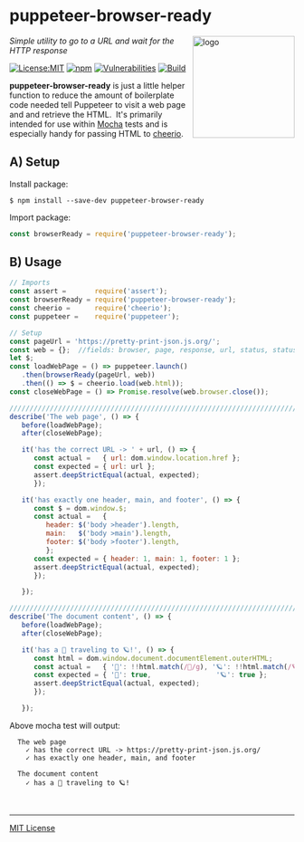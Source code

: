 # puppeteer-browser-ready
<img src=https://centerkey.com/graphics/center-key-logo.svg align=right width=180 alt=logo>

_Simple utility to go to a URL and wait for the HTTP response_

[![License:MIT](https://img.shields.io/badge/License-MIT-blue.svg)](https://github.com/center-key/puppeteer-browser-ready/blob/master/LICENSE.txt)
[![npm](https://img.shields.io/npm/v/puppeteer-browser-ready.svg)](https://www.npmjs.com/package/puppeteer-browser-ready)
[![Vulnerabilities](https://snyk.io/test/github/center-key/puppeteer-browser-ready/badge.svg)](https://snyk.io/test/github/center-key/puppeteer-browser-ready)
[![Build](https://travis-ci.org/center-key/puppeteer-browser-ready.svg)](https://travis-ci.org/center-key/puppeteer-browser-ready)

**puppeteer-browser-ready** is just a little helper function to reduce the amount of boilerplate
code needed tell Puppeteer to visit a web page and and retrieve the HTML.&nbsp;
It's primarily intended for use within [Mocha](https://mochajs.org) tests and is especially handy
for passing HTML to [cheerio](https://cheerio.js.org).

## A) Setup
Install package:
```shell
$ npm install --save-dev puppeteer-browser-ready
```
Import package:
```javascript
const browserReady = require('puppeteer-browser-ready');
```

## B) Usage
```javascript
// Imports
const assert =       require('assert');
const browserReady = require('puppeteer-browser-ready');
const cheerio =      require('cheerio');
const puppeteer =    require('puppeteer');

// Setup
const pageUrl = 'https://pretty-print-json.js.org/';
const web = {};  //fields: browser, page, response, url, status, statusText, html
let $;
const loadWebPage = () => puppeteer.launch()
   .then(browserReady(pageUrl, web))
   .then(() => $ = cheerio.load(web.html));
const closeWebPage = () => Promise.resolve(web.browser.close());

////////////////////////////////////////////////////////////////////////////////////////////////////
describe('The web page', () => {
   before(loadWebPage);
   after(closeWebPage);

   it('has the correct URL -> ' + url, () => {
      const actual =   { url: dom.window.location.href };
      const expected = { url: url };
      assert.deepStrictEqual(actual, expected);
      });

   it('has exactly one header, main, and footer', () => {
      const $ = dom.window.$;
      const actual =   {
         header: $('body >header').length,
         main:   $('body >main').length,
         footer: $('body >footer').length,
         };
      const expected = { header: 1, main: 1, footer: 1 };
      assert.deepStrictEqual(actual, expected);
      });

   });

////////////////////////////////////////////////////////////////////////////////////////////////////
describe('The document content', () => {
   before(loadWebPage);
   after(closeWebPage);

   it('has a 🚀 traveling to 🪐!', () => {
      const html = dom.window.document.documentElement.outerHTML;
      const actual =   { '🚀': !!html.match(/🚀/g), '🪐': !!html.match(/🪐/g) };
      const expected = { '🚀': true,                '🪐': true };
      assert.deepStrictEqual(actual, expected);
      });

   });
```
Above mocha test will output:
```
  The web page
    ✓ has the correct URL -> https://pretty-print-json.js.org/
    ✓ has exactly one header, main, and footer

  The document content
    ✓ has a 🚀 traveling to 🪐!
```

<br>

---
[MIT License](LICENSE.txt)

